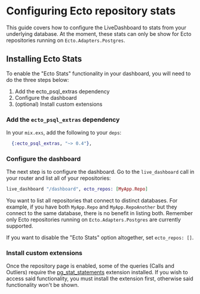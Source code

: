 # Configuring Ecto repository stats

This guide covers how to configure the LiveDashboard to stats from your underlying database. At the moment, these stats can only be show for Ecto repositories running on `Ecto.Adapters.Postgres`.

## Installing Ecto Stats

To enable the "Ecto Stats" functionality in your dashboard, you will need to do the three steps below:

  1. Add the ecto_psql_extras dependency
  2. Configure the dashboard
  3. (optional) Install custom extensions

### Add the `ecto_psql_extras` dependency

In your `mix.exs`, add the following to your `deps`:

```elixir
  {:ecto_psql_extras, "~> 0.4"},
```

### Configure the dashboard

The next step is to configure the dashboard. Go to the `live_dashboard` call in your router and list all of your repositories:

```elixir
live_dashboard "/dashboard", ecto_repos: [MyApp.Repo]
```

You want to list all repositories that connect to distinct databases. For example, if you have both `MyApp.Repo` and `MyApp.RepoAnother` but they connect to the same database, there is no benefit in listing both. Remember only Ecto repositories running on `Ecto.Adapters.Postgres` are currently supported.

If you want to disable the "Ecto Stats" option altogether, set `ecto_repos: []`.

### Install custom extensions

Once the repository page is enabled, some of the queries (Calls and Outliers) require the [pg_stat_statements](https://www.postgresql.org/docs/current/pgstatstatements.html) extension installed. If you wish to access said functionality, you must install the extension first, otherwise said functionality won't be shown.
